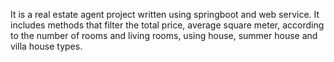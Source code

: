 It is a real estate agent project written using springboot and web service. It includes methods that filter the total price, average square meter, according to the number of rooms and living rooms, using house, summer house and villa house types.
